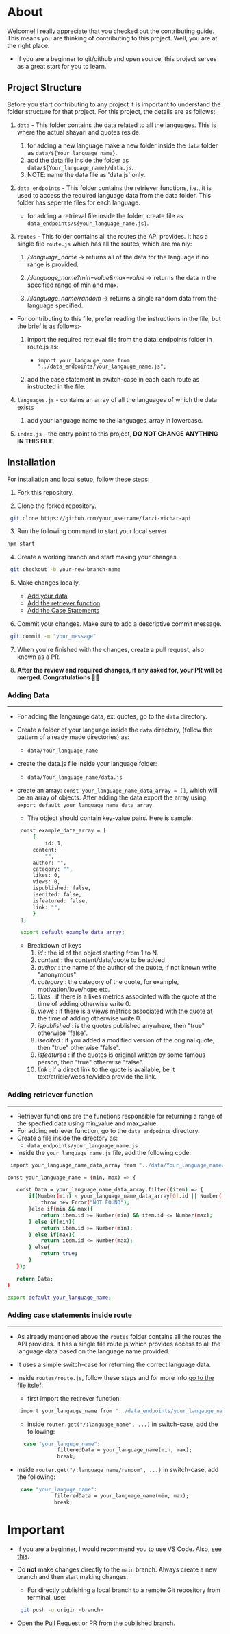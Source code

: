 # About
 Welcome! I really appreciate that you checked out the contributing guide. This means you are thinking of contributing to this project. Well, you are at the right place.
 - If you are a beginner to git/github and open source, this project serves as a great start for you to learn.

## Project Structure
 Before you start contributing to any project it is important to understand the folder structure for that project.
 For this project, the details are as follows:

 1) `data` - This folder contains the data related to all the languages. This is where the actual shayari and quotes reside. 
 
       1) for adding a new language make a new folder inside the `data` folder as `data/${Your_language_name}`. 
       2) add the data file inside the folder as `data/${Your_language_name}/data.js`. 
       3) NOTE: name the data file as 'data.js' only. 
       
 2) `data_endpoints` - This folder contains the retriever functions, i.e., it is used to access the required language data from the data folder. This folder has seperate files for each language. <br>
 
     - for adding a retrieval file inside the folder, create file as `data_endpoints/${your_language_name.js}`. 
     
 3) `routes` - This folder contains all the routes the API provides. It has a single file `route.js` which has all the routes, which are mainly: <br>
    
     1) */:language_name* -> returns all of the data for the language if no range is provided.
    
     2) */:language_name?min=value&max=value* -> returns the data in the specified range of min and max. 

     3) */:language_name/random* -> returns a single random data from the language specified. 
     
  -  For contributing to this file, prefer reading the instructions in the file, but the brief is as follows:- <br>
  
     1) import the required retrieval file from the data_endpoints folder in route.js as:
        
        - `import your_langauge_name from "../data_endpoints/your_langauge_name.js";` <br>
        
     3) add the case statement in switch-case in each each route as instructed in the file.
       
 4) `languages.js` - contains an array of all the languages of which the data exists
     1) add your language name to the languages_array in lowercase.
       
 5) `index.js` - the entry point to this project, **DO NOT CHANGE ANYTHING IN THIS FILE**.

## Installation
  For installation and local setup, follow these steps:

  1) Fork this repository.

  2) Clone the forked repository.

  ```bash
   git clone https://github.com/your_username/farzi-vichar-api
  ```

 3) Run the following command to start your local server

   ```bash
   npm start
   ```

 4) Create a working branch and start making your changes.

  ```bash
   git checkout -b your-new-branch-name
  ```

 5) Make changes locally.
    - [Add your data](#adding-data)
    - [Add the retriever function](#adding-retriever-function)
    - [Add the Case Statements](#adding-case-statements-inside-route)

 6) Commit your changes. Make sure to add a descriptive commit message.

 ```bash
  git commit -m "your_message"
 ```

 7) When you're finished with the changes, create a pull request, also known as a PR.

 8) **After the review and required changes, if any asked for, your PR will be merged.
 Congratulations 🎉🎉**

### Adding Data 
<hr>

 - For adding the langauage data, ex: quotes, go to the `data` directory.
 - Create a folder of your language inside the `data` directory, (follow the pattern of already made directories) as:
   - `data/Your_language_name`
 - create the data.js file inside your language folder:
   - `data/Your_language_name/data.js`
 - create an array: `const your_language_name_data_array = []`, which will be an array of objects. After adding the data export the array using `export default your_language_name_data_array`.

   - The object should contain key-value pairs. Here is sample:

   ```bash
    const example_data_array = [
        {
            id: 1,
        content:
            "",
        author: "",
        category: "",
        likes: 0,
        views: 0,
        ispublished: false,
        isedited: false,
        isfeatured: false,
        link: "",
        }
    ];

    export default example_data_array;
   ```
   - Breakdown of keys
     1. *id* : the id of the object starting from 1 to N.
     2. *content* : the content/data/quote to be added
     3. *author* : the name of the author of the quote, if not known write "anonymous"
     4. *category* : the category of the quote, for example, motivation/love/hope etc. 
     5. *likes* : if there is a likes metrics associated with the quote at the time of adding otherwise write 0.
     6. *views* : if there is a views metrics associated with the quote at the time of adding otherwise write 0.
     7. *ispublished* : is the quotes published anywhere, then "true" otherwise "false".
     8. *isedited* : if you added a modified version of the original quote, then "true" otherwise "false".
     9. *isfeatured* : if the quotes is original written by some famous person, then "true" otherwise "false".
     10. *link* : if a direct link to the quote is available, be it text/atricle/website/video provide the link.

### Adding retriever function 
<hr>

 - Retriever functions are the functions responsible for returning a range of the specfied data using min_value and max_value.
 - For adding retriever function, go to the `data_endpoints` directory.
 - Create a file inside the directory as: 
   - `data_endpoints/your_language_name.js`
 - Inside the `your_language_name.js` file, add the following code:

 ```bash
  import your_language_name_data_array from "../data/Your_language_name/data.js";

const your_language_name = (min, max) => {

    const Data = your_language_name_data_array.filter((item) => {
        if(Number(min) < your_language_name_data_array[0].id || Number(max) < your_language_name_data_array[0].id || Number(max) > your_language_name_data_array[your_language_name_data_array.length-1].id || Number(min) > your_language_name_data_array[your_language_name_data_array.length-1].id  ){
            throw new Error("NOT FOUND");
        }else if(min && max){
            return item.id >= Number(min) && item.id <= Number(max);
        } else if(min){
            return item.id >= Number(min);
        } else if(max){
            return item.id <= Number(max);
        } else{
            return true;
        }
    });

    return Data;
}

 export default your_language_name;
 ```

### Adding case statements inside route
<hr>

 - As already mentioned above the `routes` folder contains all the routes the API provides. It has a single file route.js which provides access to all the language data based on the language name provided. 

 - It uses a simple switch-case for returning the correct language data.

 - Inside `routes/route.js`, follow these steps and for more info [go to the file](routes/route.js) itslef:
   - first import the retirever function:
   ```bash
    import your_langauge_name from "../data_endpoints/your_langauge_name.js";
   ```
   - inside `router.get("/:language_name", ...)` in switch-case, add the following: 
   ```bash
     case "your_languge_name":
                filteredData = your_language_name(min, max);
                break;
   ```
  - inside `router.get("/:language_name/random", ...)` in switch-case, add the following:
    ```bash
     case "your_languge_name":
                filteredData = your_language_name(min, max);
                break;
    ```

# Important
 - If you are a beginner, I would recommend you to use VS Code. Also, [see this](https://www.youtube.com/playlist?list=PLpPVLI0A0OkLBWbcctmGxxF6VHWSQw1hi).

 - Do **not** make changes directly to the `main` branch. Always create a new branch and then start making changes.
   - For directly publishing a local branch to a remote Git repository from terminal, use:
   ```bash
    git push -u origin <branch>
   ```
 - Open the Pull Request or PR from the published branch.
